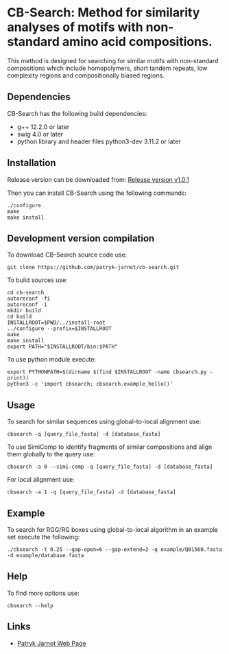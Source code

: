 # CB-Search: Method for similarity analyses of motifs with non-standard amino acid compositions.

This method is designed for searching for similar motifs with non-standard compositions which include homopolymers, short tandem repeats, low complexity regions and compositionally biased regions.

## Dependencies

CB-Search has the following build dependencies:
* g++ 12.2.0 or later
* swig 4.0 or later
* python library and header files python3-dev 3.11.2 or later

## Installation

Release version can be downloaded from:
[Release version v1.0.1](https://github.com/patryk-jarnot/cb-search/releases/download/v1.0.1/nscsearch-1.0.1.tar.gz)

Then you can install CB-Search using the following commands:

```[bash]
./configure
make
make install
```

## Development version compilation

To download CB-Search source code use:

```[bash]
git clone https://github.com/patryk-jarnot/cb-search.git
```

To build sources use:

```[bash]
cd cb-search
autoreconf -fi
autoreconf -i
mkdir build
cd build
INSTALLROOT=$PWD/../install-root
../configure --prefix=$INSTALLROOT
make
make install
export PATH="$INSTALLROOT/bin:$PATH"
```

To use python module execute:

```[bash]
export PYTHONPATH=$(dirname $(find $INSTALLROOT -name cbsearch.py -print))
python3 -c 'import cbsearch; cbsearch.example_hello()'
```

## Usage

To search for similar sequences using global-to-local alignment use:

```[bash]
cbsearch -q [query_file_fasta] -d [database_fasta]
```

To use SimiComp to identify fragments of similar compositions and align them globally to the query use:

```[bash]
cbsearch -a 0 --simi-comp -q [query_file_fasta] -d [database_fasta]
```

For local alignment use:

```[bash]
cbsearch -a 1 -q [query_file_fasta] -d [database_fasta]
```

## Example

To search for RGG/RG boxes using global-to-local algorithm in an example set execute the following:

```[bash]
./cbsearch -t 0.25 --gap-open=6 --gap-extend=2 -q example/Q01560.fasta -d example/database.fasta
```

## Help

To find more options use:

```[bash]
cbsearch --help
```

## Links
* [Patryk Jarnot Web Page](https://www.pjarnot.com)


